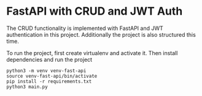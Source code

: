 # FastAPI with CRUD and JWT Auth

The CRUD functionality is implemented with FastAPI and JWT authentication in this project.
Additionally the project is also structured this time.

To run the project, first create virtualenv and activate it. Then install dependencies and run the project
```
python3 -m venv venv-fast-api
source venv-fast-api/bin/activate
pip install -r requirements.txt
python3 main.py
```